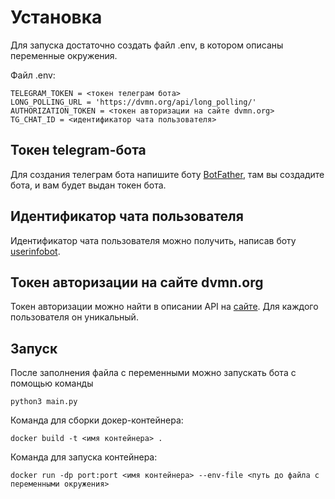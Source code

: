 # Установка
Для запуска достаточно создать файл .env, в котором описаны переменные окружения.

Файл .env:
```
TELEGRAM_TOKEN = <токен телеграм бота>
LONG_POLLING_URL = 'https://dvmn.org/api/long_polling/'
AUTHORIZATION_TOKEN = <токен авторизации на сайте dvmn.org>
TG_CHAT_ID = <идентификатор чата пользователя>
```

## Токен telegram-бота
Для создания телеграм бота напишите боту [BotFather](https://t.me/BotFather), там вы создадите бота, и вам будет выдан токен бота.

## Идентификатор чата пользователя
Идентификатор чата пользователя можно получить, написав боту [userinfobot](https://t.me/userinfobot).

## Токен авторизации на сайте dvmn.org
Токен авторизации можно найти в описании API на [сайте](https://dvmn.org/api/docs/). Для каждого пользователя он уникальный.

## Запуск
После заполнения файла с переменными можно запускать бота с помощью команды
```
python3 main.py
```

Команда для сборки докер-контейнера:
```
docker build -t <имя контейнера> .
```

Команда для запуска контейнера:
```
docker run -dp port:port <имя контейнера> --env-file <путь до файла с переменными окружения>
```